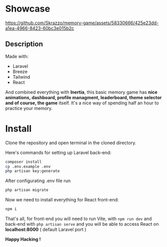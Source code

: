 
# Showcase
https://github.com/Skrazzo/memory-game/assets/58330666/425e23dd-a1ea-4966-8423-60bc3e015b2c

## Description
Made with:
* Laravel
* Breeze
* Tailwind
* React


And combined everything with **Inertia**, this basic memory game has **nice animations, dashboard, profile managment, leaderboard, theme selector and of course, the game** itself.
It's a nice way of spending half an hour to practice your memory.



# Install

Clone the repository and open terminal in the cloned directory.

Here's commands for setting up Laravel back-end:
```sh
composer install
cp .env.example .env
php artisan key:generate
```

After configurating .env file run
```sh
php artisan migrate
```

Now we need to install everything for React front-end:
```sh
npm i
```

That's all, for front-end you will need to run Vite, with `npm run dev` and back-end with `php artisan serve` and you will be able to access React on **localhost:8000** ( default Laravel port )

**Happy Hacking !**


